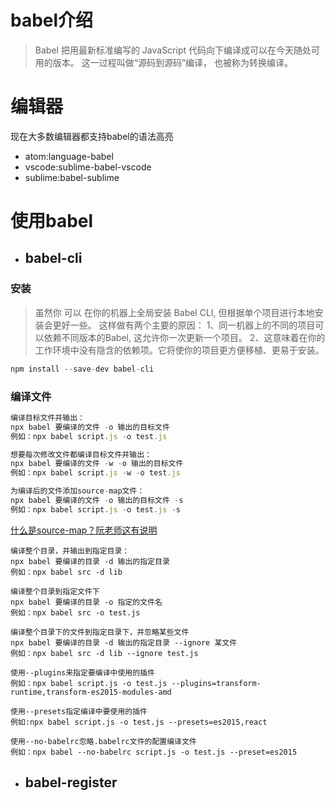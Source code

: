 # babel介绍

>Babel 把用最新标准编写的 JavaScript 代码向下编译成可以在今天随处可用的版本。 这一过程叫做“源码到源码”编译， 也被称为转换编译。

# 编辑器

现在大多数编辑器都支持babel的语法高亮

- atom:language-babel
- vscode:sublime-babel-vscode
- sublime:babel-sublime

# 使用babel

- ## babel-cli

### 安装

>虽然你 可以 在你的机器上全局安装 Babel CLI, 但根据单个项目进行本地安装会更好一些。
这样做有两个主要的原因：
1、同一机器上的不同的项目可以依赖不同版本的Babel, 这允许你一次更新一个项目。
2、这意味着在你的工作环境中没有隐含的依赖项。它将使你的项目更方便移植、更易于安装。

```js
npm install --save-dev babel-cli
```

### 编译文件

```js
编译目标文件并输出：
npx babel 要编译的文件 -o 输出的目标文件
例如：npx babel script.js -o test.js
```

```js
想要每次修改文件都编译目标文件并输出：
npx babel 要编译的文件 -w -o 输出的目标文件
例如：npx babel script.js -w -o test.js
```

```js
为编译后的文件添加source-map文件：
npx babel 要编译的文件 -o 输出的目标文件 -s
例如：npx babel script.js -o test.js -s
```
[什么是source-map？阮老师这有说明](http://www.ruanyifeng.com/blog/2013/01/javascript_source_map.html)

```node
编译整个目录，并输出到指定目录：
npx babel 要编译的目录 -d 输出的指定目录
例如：npx babel src -d lib

编译整个目录到指定文件下
npx babel 要编译的目录 -o 指定的文件名
例如：npx babel src -o test.js

编译整个目录下的文件到指定目录下，并忽略某些文件
npx babel 要编译的目录 -d 输出的指定目录 --ignore 某文件
例如：npx babel src -d lib --ignore test.js
```

```node
使用--plugins来指定要编译中使用的插件
例如：npx babel script.js -o test.js --plugins=transform-runtime,transform-es2015-modules-amd

使用--presets指定编译中要使用的插件
例如:npx babel script.js -o test.js --presets=es2015,react
```

```node
使用--no-babelrc忽略.babelrc文件的配置编译文件
例如：npx babel --no-babelrc script.js -o test.js --preset=es2015
```

- ## babel-register
